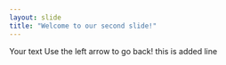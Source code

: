 ```yaml
---
layout: slide
title: "Welcome to our second slide!"
---
```

Your text
Use the left arrow to go back!
this is added line
